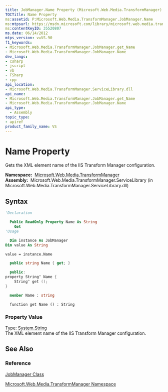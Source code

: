 ```yaml
---
title: JobManager.Name Property (Microsoft.Web.Media.TransformManager)
TOCTitle: Name Property
ms:assetid: P:Microsoft.Web.Media.TransformManager.JobManager.Name
ms:mtpsurl: https://msdn.microsoft.com/library/microsoft.web.media.transformmanager.jobmanager.name(v=VS.90)
ms:contentKeyID: 35520807
ms.date: 06/14/2012
mtps_version: v=VS.90
f1_keywords:
- Microsoft.Web.Media.TransformManager.JobManager.get_Name
- Microsoft.Web.Media.TransformManager.JobManager.Name
dev_langs:
- csharp
- jscript
- vb
- FSharp
- cpp
api_location:
- Microsoft.Web.Media.TransformManager.ServiceLibrary.dll
api_name:
- Microsoft.Web.Media.TransformManager.JobManager.get_Name
- Microsoft.Web.Media.TransformManager.JobManager.Name
api_type:
  - Assembly
topic_type:
- apiref
product_family_name: VS
---
```


# Name Property

Gets the XML element name of the IIS Transform Manager configuration.

**Namespace:**  [Microsoft.Web.Media.TransformManager](microsoft-web-media-transformmanager-namespace.md)  
**Assembly:**  Microsoft.Web.Media.TransformManager.ServiceLibrary (in Microsoft.Web.Media.TransformManager.ServiceLibrary.dll)

## Syntax

```vb
'Declaration

  Public ReadOnly Property Name As String
    Get
'Usage

  Dim instance As JobManager
Dim value As String

value = instance.Name
```

```csharp
  public string Name { get; }
```

```cpp
  public:
property String^ Name {
    String^ get ();
}
```

``` fsharp
  member Name : string
```

```jscript
  function get Name () : String
```

### Property Value

Type: [System.String](https://msdn.microsoft.com/library/s1wwdcbf)  
The XML element name of the IIS Transform Manager configuration.  

## See Also

### Reference

[JobManager Class](jobmanager-class-microsoft-web-media-transformmanager.md)

[Microsoft.Web.Media.TransformManager Namespace](microsoft-web-media-transformmanager-namespace.md)
